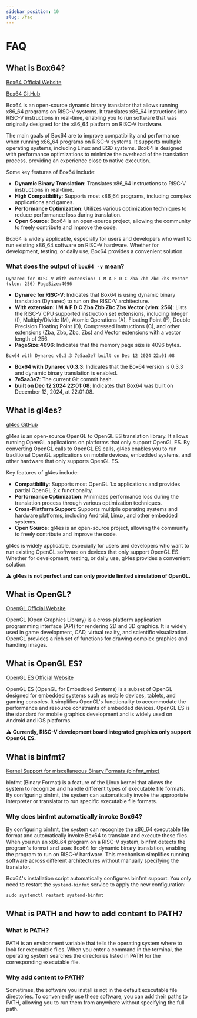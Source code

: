 ```yaml
---
sidebar_position: 10
slug: /faq
---
```


# FAQ

## What is Box64?

[Box64 Official Website](https://box86.org/)

[Box64 GitHub](https://github.com/ptitSeb/box64)

Box64 is an open-source dynamic binary translator that allows running x86_64 programs on RISC-V systems. It translates x86_64 instructions into RISC-V instructions in real-time, enabling you to run software that was originally designed for the x86_64 platform on RISC-V hardware.

The main goals of Box64 are to improve compatibility and performance when running x86_64 programs on RISC-V systems. It supports multiple operating systems, including Linux and BSD systems. Box64 is designed with performance optimizations to minimize the overhead of the translation process, providing an experience close to native execution.

Some key features of Box64 include:

- **Dynamic Binary Translation**: Translates x86_64 instructions to RISC-V instructions in real-time.
- **High Compatibility**: Supports most x86_64 programs, including complex applications and games.
- **Performance Optimization**: Utilizes various optimization techniques to reduce performance loss during translation.
- **Open Source**: Box64 is an open-source project, allowing the community to freely contribute and improve the code.

Box64 is widely applicable, especially for users and developers who want to run existing x86_64 software on RISC-V hardware. Whether for development, testing, or daily use, Box64 provides a convenient solution.

### What does the output of `box64 -v` mean?

```shell
Dynarec for RISC-V With extension: I M A F D C Zba Zbb Zbc Zbs Vector (vlen: 256) PageSize:4096
```

- **Dynarec for RISC-V**: Indicates that Box64 is using dynamic binary translation (Dynarec) to run on the RISC-V architecture.
- **With extension: I M A F D C Zba Zbb Zbc Zbs Vector (vlen: 256)**: Lists the RISC-V CPU supported instruction set extensions, including Integer (I), Multiply/Divide (M), Atomic Operations (A), Floating Point (F), Double Precision Floating Point (D), Compressed Instructions (C), and other extensions (Zba, Zbb, Zbc, Zbs) and Vector extensions with a vector length of 256.
- **PageSize:4096**: Indicates that the memory page size is 4096 bytes.

```shell
Box64 with Dynarec v0.3.3 7e5aa3e7 built on Dec 12 2024 22:01:08
```

- **Box64 with Dynarec v0.3.3**: Indicates that the Box64 version is 0.3.3 and dynamic binary translation is enabled.
- **7e5aa3e7**: The current Git commit hash.
- **built on Dec 12 2024 22:01:08**: Indicates that Box64 was built on December 12, 2024, at 22:01:08.

## What is gl4es?

[gl4es GitHub](https://github.com/ptitSeb/gl4es)

gl4es is an open-source OpenGL to OpenGL ES translation library. It allows running OpenGL applications on platforms that only support OpenGL ES. By converting OpenGL calls to OpenGL ES calls, gl4es enables you to run traditional OpenGL applications on mobile devices, embedded systems, and other hardware that only supports OpenGL ES.

Key features of gl4es include:

- **Compatibility**: Supports most OpenGL 1.x applications and provides partial OpenGL 2.x functionality.
- **Performance Optimization**: Minimizes performance loss during the translation process through various optimization techniques.
- **Cross-Platform Support**: Supports multiple operating systems and hardware platforms, including Android, Linux, and other embedded systems.
- **Open Source**: gl4es is an open-source project, allowing the community to freely contribute and improve the code.

gl4es is widely applicable, especially for users and developers who want to run existing OpenGL software on devices that only support OpenGL ES. Whether for development, testing, or daily use, gl4es provides a convenient solution.

⚠ **gl4es is not perfect and can only provide limited simulation of OpenGL.**

## What is OpenGL?

[OpenGL Official Website](https://www.opengl.org/)

OpenGL (Open Graphics Library) is a cross-platform application programming interface (API) for rendering 2D and 3D graphics. It is widely used in game development, CAD, virtual reality, and scientific visualization. OpenGL provides a rich set of functions for drawing complex graphics and handling images.

## What is OpenGL ES?

[OpenGL ES Official Website](https://www.khronos.org/opengles/)

OpenGL ES (OpenGL for Embedded Systems) is a subset of OpenGL designed for embedded systems such as mobile devices, tablets, and gaming consoles. It simplifies OpenGL's functionality to accommodate the performance and resource constraints of embedded devices. OpenGL ES is the standard for mobile graphics development and is widely used on Android and iOS platforms.

⚠ **Currently, RISC-V development board integrated graphics only support OpenGL ES.**

## What is binfmt?

[Kernel Support for miscellaneous Binary Formats (binfmt_misc)](https://www.kernel.org/doc/html/latest/admin-guide/binfmt-misc.html)

binfmt (Binary Format) is a feature of the Linux kernel that allows the system to recognize and handle different types of executable file formats. By configuring binfmt, the system can automatically invoke the appropriate interpreter or translator to run specific executable file formats.

### Why does binfmt automatically invoke Box64?

By configuring binfmt, the system can recognize the x86_64 executable file format and automatically invoke Box64 to translate and execute these files. When you run an x86_64 program on a RISC-V system, binfmt detects the program's format and uses Box64 for dynamic binary translation, enabling the program to run on RISC-V hardware. This mechanism simplifies running software across different architectures without manually specifying the translator.

Box64's installation script automatically configures binfmt support. You only need to restart the `systemd-binfmt` service to apply the new configuration:

```shell
sudo systemctl restart systemd-binfmt
```

## What is PATH and how to add content to PATH?

### What is PATH?

PATH is an environment variable that tells the operating system where to look for executable files. When you enter a command in the terminal, the operating system searches the directories listed in PATH for the corresponding executable file.

### Why add content to PATH?

Sometimes, the software you install is not in the default executable file directories. To conveniently use these software, you can add their paths to PATH, allowing you to run them from anywhere without specifying the full path.
